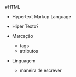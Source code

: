 #HTML
- Hypertext Markup Language

- Hiper Texto?
- Marcação
    - tags
    - atributos
- Linguagem
    - maneira de escrever
    
  